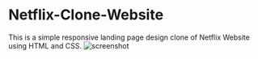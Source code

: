 # Netflix-Clone-Website
This is a simple responsive landing page design clone of Netflix Website using HTML and CSS.
![screenshot](https://github.com/zeetaen1989/netflix-landing-page-clone/blob/main/images/screenshot.png)
